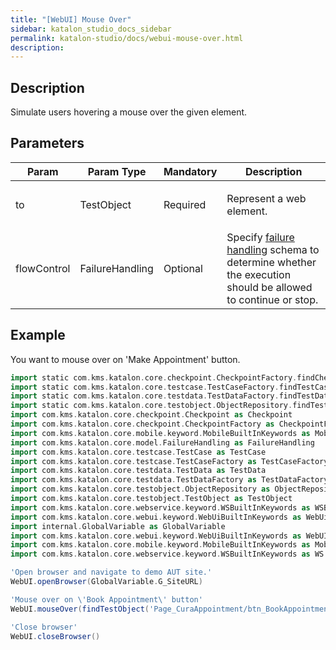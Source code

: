 ```yaml
---
title: "[WebUI] Mouse Over" 
sidebar: katalon_studio_docs_sidebar
permalink: katalon-studio/docs/webui-mouse-over.html 
description: 
---
```

Description
-----------

Simulate users hovering a mouse over the given element.

Parameters
----------

<table class="relative-table wrapped confluenceTable" style="table-layout: fixed;"><thead><tr><th class="xtd-0-0 confluenceTh" style="">Param</th><th class="xtd-0-1 confluenceTh" colspan="1" style="">Param Type</th><th class="xtd-0-2 confluenceTh" colspan="1" style="">Mandatory</th><th class="xtd-0-3 confluenceTh" style="">Description</th></tr></thead><tbody style=""><tr class="xtr-1" style=""><td class="xtd-1-0 confluenceTd" style=""><span style="">to</span></td><td class="xtd-1-1 confluenceTd" colspan="1" style="">TestObject</td><td class="xtd-1-2 confluenceTd" colspan="1" style="">Required</td><td class="xtd-1-3 confluenceTd" style=""><p style=""><span style="">Represent a web element.</span></p></td></tr><tr class="xtr-2" style=""><td class="xtd-2-0 confluenceTd" style=""><span style="">flowControl</span></td><td class="xtd-2-1 confluenceTd" colspan="1" style="">FailureHandling</td><td class="xtd-2-2 confluenceTd" colspan="1" style="">Optional</td><td class="xtd-2-3 confluenceTd" style="">Specify <a href="https://docs.katalon.com/x/qAAM" rel="nofollow" style="">failure handling</a> schema to determine whether the execution should be allowed to continue or stop.</td></tr></tbody></table>

Example
-------

You want to mouse over on 'Make Appointment' button.

```groovy
import static com.kms.katalon.core.checkpoint.CheckpointFactory.findCheckpoint
import static com.kms.katalon.core.testcase.TestCaseFactory.findTestCase
import static com.kms.katalon.core.testdata.TestDataFactory.findTestData
import static com.kms.katalon.core.testobject.ObjectRepository.findTestObject
import com.kms.katalon.core.checkpoint.Checkpoint as Checkpoint
import com.kms.katalon.core.checkpoint.CheckpointFactory as CheckpointFactory
import com.kms.katalon.core.mobile.keyword.MobileBuiltInKeywords as MobileBuiltInKeywords
import com.kms.katalon.core.model.FailureHandling as FailureHandling
import com.kms.katalon.core.testcase.TestCase as TestCase
import com.kms.katalon.core.testcase.TestCaseFactory as TestCaseFactory
import com.kms.katalon.core.testdata.TestData as TestData
import com.kms.katalon.core.testdata.TestDataFactory as TestDataFactory
import com.kms.katalon.core.testobject.ObjectRepository as ObjectRepository
import com.kms.katalon.core.testobject.TestObject as TestObject
import com.kms.katalon.core.webservice.keyword.WSBuiltInKeywords as WSBuiltInKeywords
import com.kms.katalon.core.webui.keyword.WebUiBuiltInKeywords as WebUiBuiltInKeywords
import internal.GlobalVariable as GlobalVariable
import com.kms.katalon.core.webui.keyword.WebUiBuiltInKeywords as WebUI
import com.kms.katalon.core.mobile.keyword.MobileBuiltInKeywords as Mobile
import com.kms.katalon.core.webservice.keyword.WSBuiltInKeywords as WS

'Open browser and navigate to demo AUT site.'
WebUI.openBrowser(GlobalVariable.G_SiteURL)

'Mouse over on \'Book Appointment\' button'
WebUI.mouseOver(findTestObject('Page_CuraAppointment/btn_BookAppointment'), 'font-size')

'Close browser'
WebUI.closeBrowser()
```